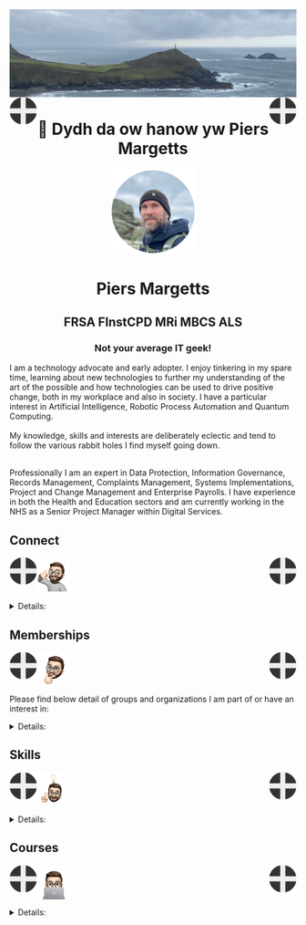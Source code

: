 <img align="center" src="/images/image.jpeg">
<img align="left" src="/images/Flag - St Piran.svg" width="48"><img align="right" src="/images/Flag - St Piran.svg" width="48"> <h1 align="center">👋 Dydh da ow hanow yw Piers Margetts</h1> 
<p align="center">
<img src="/images/PM Circle.png" width="150"></p>
<h1 align="center">Piers Margetts</h1>
  <h2 align="center">FRSA FInstCPD MRi MBCS ALS</h2>
<h3 align="center">Not your average IT geek!</h3>        
I am a technology advocate and early adopter. I enjoy tinkering in my spare time, learning about new technologies to further my understanding of the art of the possible and how technologies can be used to drive positive change, both in my workplace and also in society. I have a particular interest in Artificial Intelligence, Robotic Process Automation and Quantum Computing. <br><br>
My knowledge, skills and interests are deliberately eclectic and tend to follow the various rabbit holes I find myself going down. <br><br>

Professionally I am an expert in Data Protection, Information Governance, Records Management, Complaints Management, Systems Implementations, Project and Change Management and Enterprise Payrolls. I have experience in both the Health and Education sectors and am currently working in the NHS as a Senior Project Manager within Digital Services.

</p>


## Connect
<img align="left" src="/images/Flag - St Piran.svg" width="48"><img align="right" src="/images/Flag - St Piran.svg" width="48"> <img height="60" src="/images/connect-sticker.png">

<details>

<summary>Details:</summary>

</details>

## Memberships
<img align="left" src="/images/Flag - St Piran.svg" width="48"><img align="right" src="/images/Flag - St Piran.svg" width="48"> <img height="60" align="center" src="/images/thoughtful-sticker.png">

Please find below detail of groups and organizations I am part of or have an interest in:
<details>

<summary>Details:</summary>

[Royal Society of Arts](https://www.thersa.org/) (RSA)
<br>
[Royal Institution](https://www.rigb.org/) (Ri)
<br>
[Royal Society of Literature](https://rsliterature.org/) (RSL)
<br>
[Institute of Continuing Professional Development](https://www.cpdinstitute.org/) (iCPD)
<br>
[British Computer Society]( https://www.bcs.org/) (BCS)
<br>
[International Db2 Users Group](https://www.idug.org/home) (IDUG)
<br>
[Human Creator Alliance](https://humancreatoralliance.org/) (HCA)
<br>
[Cybernetics Society](https://cybsoc.org/)(CybS)
<br>
[Rexx Language Association](https://www.rexxla.org/) (RexxLA)
</details>

## Skills
<img align="left" src="/images/Flag - St Piran.svg" width="48"><img align="right" src="/images/Flag - St Piran.svg" width="48"> <img height="60" align="center" src="/images/ideas-sticker.png">

<details>

<summary>Details:</summary>

</details>


## Courses
<img align="left" src="/images/Flag - St Piran.svg" width="48"><img align="right" src="/images/Flag - St Piran.svg" width="48">
<img height="60" align="center" src="/images/skills-sticker.png">

<details>

<summary>Details:</summary>



### OpenLearn
To view my Open University OpenLearn profile and acheivements please click [here](https://www.open.edu/openlearn/profiles/zv599976)
<br>

### Credly Badges
To see all my Credly badges please click [here](https://www.credly.com/users/piers-margetts/badges)
<br>
<br>
My most recent badges:
<br>
<br>
<!--START_SECTION:badges-->
[![Introduction to the PL/I Programming Language](https://images.credly.com/size/110x110/images/c2f2afd2-672b-4bab-be9d-34250587a53a/Intro_20to_20the_20PL_20I_20Programming_20Language.png)](http://www.credly.com/badges/b03a43c5-2bce-493e-8d1a-26a47e0c6242 "Introduction to the PL/I Programming Language")
[![IMS System Programming: Database and Transaction Management](https://images.credly.com/size/110x110/images/9c763355-cf49-44b5-ba70-fcef86f09430/image.png)](http://www.credly.com/badges/4dd94716-cf9f-446e-87c0-06c0ebe58baf "IMS System Programming: Database and Transaction Management")
[![IMS Database Recovery Control (DBRC)](https://images.credly.com/size/110x110/images/6d8d1302-9500-4d0e-b54c-3003b0f7618c/image.png)](http://www.credly.com/badges/a5a620a2-bca6-4197-b59a-832d9a26d0a8 "IMS Database Recovery Control (DBRC)")
[![IBM Business Automation Workflow - Tech Jam](https://images.credly.com/size/110x110/images/c199e284-0374-4e69-a3c2-b6cba93e7d9b/image.png)](http://www.credly.com/badges/898bf2b5-be44-47a0-a21f-d5836ffe9440 "IBM Business Automation Workflow - Tech Jam")
[![Automatic Binary Optimizer for z/OS Essentials V2](https://images.credly.com/size/110x110/images/31d5e977-0664-47a4-a21e-11b7f2f10b1f/image.png)](http://www.credly.com/badges/8303e554-4022-4630-bce0-04188f53b567 "Automatic Binary Optimizer for z/OS Essentials V2")
[![IBM Automation Document Processing Tech Jam](https://images.credly.com/size/110x110/images/40f6086c-637f-4aee-929e-021acfc0736a/image.png)](http://www.credly.com/badges/6d851be2-6c97-49b5-ad78-6b2b9d1e6ffb "IBM Automation Document Processing Tech Jam")
[![Attack Flows v2: How to Model and Sequence Attacks](https://images.credly.com/size/110x110/images/7c65e33e-e4f7-41cf-bb2d-04372b4d5a17/image.png)](http://www.credly.com/badges/5c389c79-0d1f-4f1a-8ca7-2f2d33513e9b "Attack Flows v2: How to Model and Sequence Attacks")
[![Technical Introduction to Cybersecurity 1.0](https://images.credly.com/size/110x110/images/38484a57-5b41-4411-aaf3-63030da63993/image.png)](http://www.credly.com/badges/f98a6eed-915b-46e9-a1b3-f47961410094 "Technical Introduction to Cybersecurity 1.0")
[![IBM Robotic Process Automation - Tech Jam](https://images.credly.com/size/110x110/images/20c3af2c-2f43-48b4-9a6c-b33db1401032/image.png)](http://www.credly.com/badges/4b069f6c-fae2-4b0a-8f07-e79ae39522a1 "IBM Robotic Process Automation - Tech Jam")
[![Data Science for Business - Level 2](https://images.credly.com/size/110x110/images/fcfe3eb4-19f2-47f5-af31-1f33b659d6ed/Data_Sci_Business_Level_2_-_CC_-_2019.png)](http://www.credly.com/badges/c813f898-e956-4fb8-b7e5-c344282ffcbd "Data Science for Business - Level 2")
[![Introduction to the Threat Landscape 2.0](https://images.credly.com/size/110x110/images/083854d8-3a8f-465c-b414-19507f9703d9/image.png)](http://www.credly.com/badges/1fce3337-b111-42ac-b01b-d6bcccdee9d7 "Introduction to the Threat Landscape 2.0")
[![Getting Started in Cybersecurity 2.0](https://images.credly.com/size/110x110/images/39641a02-c97f-40d0-8773-d3a475954e9e/image.png)](http://www.credly.com/badges/04fb5ae3-f322-402a-a38f-f4b5de97bd6f "Getting Started in Cybersecurity 2.0")
[![Proofpoint Certified Identity Threat Specialist 2023](https://images.credly.com/size/110x110/images/ae3eebcf-3706-41eb-b4ea-df4edb489853/image.png)](http://www.credly.com/badges/d4a25dec-a1eb-4f0f-ad11-966ef22f09ac "Proofpoint Certified Identity Threat Specialist 2023")
[![MRO Inventory Optimization Technical Essentials](https://images.credly.com/size/110x110/images/c2eecfad-352d-4904-97c1-70da516aec59/MRO_20Inventory_20Optimization_20Technical_20Essentials.png)](http://www.credly.com/badges/7fb23a05-f8b6-4da0-b75d-0cbe25140dde "MRO Inventory Optimization Technical Essentials")
[![IMS Shared Queues](https://images.credly.com/size/110x110/images/13011da4-e45d-42f9-a53a-17d1c00b183c/image.png)](http://www.credly.com/badges/13839bfe-6159-40af-aba0-104206e2c07b "IMS Shared Queues")
[![Applied Data Science with R - Level 2](https://images.credly.com/size/110x110/images/22c81aed-7c41-4043-ad1e-119c73a44f54/Applied_Data_Science_with_R.png)](http://www.credly.com/badges/bfe3f162-d400-4c94-87f3-3cbb53bb01f1 "Applied Data Science with R - Level 2")
[![IBM Planning Analytics V2.0.x Administration](https://images.credly.com/size/110x110/images/c97de336-1097-4061-86e9-381a0f8f51e6/image.png)](http://www.credly.com/badges/b04a2b2f-b9a2-4f34-8509-b1a409922e94 "IBM Planning Analytics V2.0.x Administration")
[![Practical Introduction to Quantum-Safe Cryptography](https://images.credly.com/size/110x110/images/53629652-f0f2-4bc8-abfd-444c366d3cf6/image.png)](http://www.credly.com/badges/3e0584fd-a77d-4736-8409-3f94ccc0f583 "Practical Introduction to Quantum-Safe Cryptography")
[![Basics of Quantum Information](https://images.credly.com/size/110x110/images/60cbe993-f35f-4b98-b7f6-8cd51233fe2a/image.png)](http://www.credly.com/badges/079fcacb-e855-441e-8fa4-ad9550ba5651 "Basics of Quantum Information")
[![IMS Transaction Manager Application Programming](https://images.credly.com/size/110x110/images/b62a2ded-ae52-4402-98b6-6ee90c461a0b/image.png)](http://www.credly.com/badges/9496d837-7da1-4911-bfe7-fdbb28e52762 "IMS Transaction Manager Application Programming")
[![IMS Database Fundamentals](https://images.credly.com/size/110x110/images/368c064b-04f2-430f-8048-907a268d918e/image.png)](http://www.credly.com/badges/25cd8f77-d3cb-4fb6-b4a2-a6edac82925e "IMS Database Fundamentals")
[![IMS Fundamentals](https://images.credly.com/size/110x110/images/30922a3d-fc08-4507-bf70-e62a082e05e8/image.png)](http://www.credly.com/badges/8de45e8d-1dd8-4d07-8817-64683704afcb "IMS Fundamentals")
[![IMS Transaction Manager Performance Analysis](https://images.credly.com/size/110x110/images/3fa3eb54-9109-490a-abd9-c547245f70f9/image.png)](http://www.credly.com/badges/e850e479-0763-4a75-8dc3-1797059746e5 "IMS Transaction Manager Performance Analysis")
[![IMS Database Repair](https://images.credly.com/size/110x110/images/2420ee88-a870-47dd-9eb8-85c91f340351/image.png)](http://www.credly.com/badges/399b7ead-0fc6-452a-b9d8-b73ba403644b "IMS Database Repair")
[![Pen Testing, Incident Response & Forensics](https://images.credly.com/size/110x110/images/35524493-9a51-48d0-941c-f40e1452661b/image.png)](http://www.credly.com/badges/1f10da37-7fc0-47a4-95a4-4a4669fd19fa "Pen Testing, Incident Response & Forensics")
[![LFD137: Open Source Contribution in Finance](https://images.credly.com/size/110x110/images/9c49bb20-022e-4f2d-aa51-50be62e05745/image.png)](http://www.credly.com/badges/f3b75827-05f8-40f5-92b3-e440678eb349 "LFD137: Open Source Contribution in Finance")
[![LFC111: Open Source Technical Documentation Essentials](https://images.credly.com/size/110x110/images/2716319d-5a73-4d79-b1ae-6fa1b3d1c9db/image.png)](http://www.credly.com/badges/04151014-fefd-4443-9a78-1f46d6df32bf "LFC111: Open Source Technical Documentation Essentials")
[![LFC112: Creating Effective Documentation for Developers](https://images.credly.com/size/110x110/images/bd988b9c-2bfa-4cd8-9216-d0f86bf4560a/image.png)](http://www.credly.com/badges/03d99270-45cd-4f09-ab4f-73e19e281fd8 "LFC112: Creating Effective Documentation for Developers")
[![Cloud Pak for AIOps 4 Administrator](https://images.credly.com/size/110x110/images/8ca1aaff-fe2c-4e04-a49a-fb9aea5c5cb8/image.png)](http://www.credly.com/badges/1b9666c3-5ae6-4faf-be03-bbf05547c574 "Cloud Pak for AIOps 4 Administrator")
[![IBM Cloud Security Engineer Essentials](https://images.credly.com/size/110x110/images/859227a3-9523-4773-9888-1ba03d70095b/image.png)](http://www.credly.com/badges/44ee60af-644c-4e64-9c85-cebaf13148ef "IBM Cloud Security Engineer Essentials")
[![IBM Z DevOps Testing Fundamentals](https://images.credly.com/size/110x110/images/33d81b89-a936-4497-a3de-adb263d8415d/image.png)](http://www.credly.com/badges/886798bf-d99c-4f32-accb-6f1612b91111 "IBM Z DevOps Testing Fundamentals")
[![z/OS REXX Programming](https://images.credly.com/size/110x110/images/e14dc92e-c7c7-45b9-b669-88754a7b871a/z-OS_REXX_Programming.png)](http://www.credly.com/badges/1638c416-6fdc-44b6-97de-8ac66b9f57e9 "z/OS REXX Programming")
[![MaaS360 Architect](https://images.credly.com/size/110x110/images/28970632-0267-4f20-a8f0-9a4d2b80b44b/image.png)](http://www.credly.com/badges/4d175f79-b545-4424-9d23-88d9675ed4cf "MaaS360 Architect")
[![MaaS360 Help Desk Role](https://images.credly.com/size/110x110/images/dc77e098-f4c1-46dc-9459-fc81e7d984a4/image.png)](http://www.credly.com/badges/8529b243-7e5b-4887-a0f3-5c20778c277c "MaaS360 Help Desk Role")
[![Dependency Based Build Fundamentals](https://images.credly.com/size/110x110/images/921828f1-1f35-4c50-a87c-23ef3598e31f/image.png)](http://www.credly.com/badges/938f8e67-f039-4b38-a6da-ee90ebce8705 "Dependency Based Build Fundamentals")
[![Cyber Security and InfoSec](https://images.credly.com/size/110x110/images/a8666f76-5c61-48a3-9a23-c555695e5389/image.png)](http://www.credly.com/badges/584c9f09-78fc-468b-a4ce-f51828f959c2 "Cyber Security and InfoSec")
[![Cybersecurity Threat Intelligence](https://images.credly.com/size/110x110/images/45c20fa0-a403-4a56-9792-1aeecc84c9cf/image.png)](http://www.credly.com/badges/164be9c0-dd2c-49ea-9a36-9af3cf7df12d "Cybersecurity Threat Intelligence")
[![IBM Aspera High-Speed Transfer Server Administration](https://images.credly.com/size/110x110/images/7558313c-3f06-4659-8b70-048fae041271/image.png)](http://www.credly.com/badges/1d9b971a-bad1-4966-8312-e63855ab20ab "IBM Aspera High-Speed Transfer Server Administration")
[![IBM Process Mining - Tech Jam](https://images.credly.com/size/110x110/images/cfe78fea-35c0-4078-8fe6-89ac6a9e1dff/image.png)](http://www.credly.com/badges/b866c67b-352e-4388-aed7-d01fb7c5c956 "IBM Process Mining - Tech Jam")
[![Deploying Containerized Applications on IBM Power](https://images.credly.com/size/110x110/images/197666fb-b290-4065-bf42-254550863f9b/image.png)](http://www.credly.com/badges/982a3e6f-e318-4394-af29-b6090b545e2d "Deploying Containerized Applications on IBM Power")
[![IBM QRadar SIEM Foundation](https://images.credly.com/size/110x110/images/066da2d7-4808-4f43-a1b9-f32f13872084/image.png)](http://www.credly.com/badges/3db0b666-ebae-434f-abc3-cdbba5989a33 "IBM QRadar SIEM Foundation")
[![IBM Guardium Foundations](https://images.credly.com/size/110x110/images/9da13c77-c2f3-4d43-a0ab-768e08f8bf86/image.png)](http://www.credly.com/badges/c034bf7b-1600-4114-b2df-f30c2b17ca9a "IBM Guardium Foundations")
[![Turbonomic Cloud Practitioner 8](https://images.credly.com/size/110x110/images/95d18f1d-e21a-4fe9-9410-c1ce26afc3b2/image.png)](http://www.credly.com/badges/3bbdb718-e901-49b4-bb9d-aacda19a9e12 "Turbonomic Cloud Practitioner 8")
[![Cloud Pak for AIOps 4 Associate](https://images.credly.com/size/110x110/images/92ad5c47-ce4c-4cf0-98db-e71d06d7daf6/image.png)](http://www.credly.com/badges/3b561bc4-1a0e-46d4-8db6-a87eaa9e7eb7 "Cloud Pak for AIOps 4 Associate")
[![Agentless Threat Emulation with AttackIQ Flex](https://images.credly.com/size/110x110/images/c2005241-a449-4110-a5b5-2aed979ad18d/image.png)](http://www.credly.com/badges/03c4ea5a-862a-4fd5-bf1e-ac737e5dbd0d "Agentless Threat Emulation with AttackIQ Flex")
[![Foundations of Operationalizing MITRE ATT&CK v13](https://images.credly.com/size/110x110/images/bbed017a-ab77-4681-9079-b335d51b083e/image.png)](http://www.credly.com/badges/958629ee-8319-41d1-b324-bd35bf165393 "Foundations of Operationalizing MITRE ATT&CK v13")
[![Unlocking the Power of CTI Blueprints](https://images.credly.com/size/110x110/images/5bd21797-0e09-4df4-9b89-5d4f83ad0aac/image.png)](http://www.credly.com/badges/c5e3d29e-46b7-443b-8f96-f8fc6f9c0736 "Unlocking the Power of CTI Blueprints")
[![Secure Digital Transformation - Best Practices and Strategies](https://images.credly.com/size/110x110/images/eb4e49fc-4246-45bb-95dc-4bd55224f0da/image.png)](http://www.credly.com/badges/f03c02d0-6779-47e4-84ec-df21d8d86a08 "Secure Digital Transformation - Best Practices and Strategies")
<!--END_SECTION:badges-->
</details>
